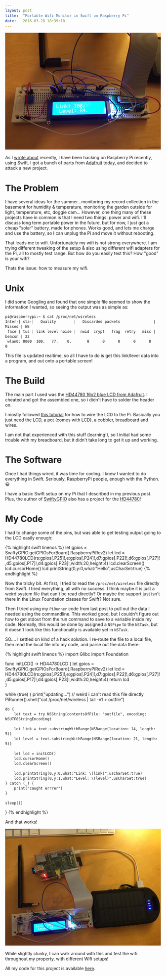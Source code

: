 ```yaml
---
layout: post
title:  "Portable Wifi Monitor in Swift on Raspberry Pi"
date:   2016-03-28 18:39:10
---
```


![wifimon](/assets/wifimon_close.jpg)

As I [wrote about](http://saygoodnight.com/2016/03/28/ipadpro-swift-raspberrypi.html) recently, I have been hacking on Raspberry Pi recently, using Swift.  I got a bunch of parts from [Adafruit](https://www.adafruit.com) today, and decided to attack a new project.

# The Problem

I have several ideas for the summer...monitoring my record collection in the basement for humidity & temperature, monitoring the garden outside for light, temperature, etc, doggie cam...  However, one thing many of these projects have in common is that I need two things:  power and wifi.  I'll discuss long term portable power in the future, but for now, I just got a cheap "solar" battery, made for phones.  Works good, and lets me charge and use the battery, so I can unplug the Pi and move it without rebooting.

That leads me to wifi.  Unfortunately my wifi is not strong everywhere.  I am trying different tweaking of the setup & also using different wifi adapters for the Pi, all to mostly test range.  But how do you easily test this?  How "good" is your wifi?  

Thats the issue:  how to measure my wifi.

# Unix

I did some Googling and found that one simple file seemed to show the information I wanted, so seeing the output was as simple as:

```
pi@raspberrypi:~ $ cat /proc/net/wireless
Inter-| sta-|   Quality        |   Discarded packets               | Missed | WE
 face | tus | link level noise |  nwid  crypt   frag  retry   misc | beacon | 22
 wlan0: 0000  100.   77.    0.       0      0      0      0      0        0
```

This file is updated realtime, so all I have to do is get this link/level data into a program, and out onto a portable screen!


# The Build

The main part I used was the [HD44780 16x2 blue LCD from Adafruit](https://www.adafruit.com/products/1447).  I cheated and got the assembled one, so i didn't have to solder the header on.  

I mostly followed [this tutorial](https://learn.adafruit.com/drive-a-16x2-lcd-directly-with-a-raspberry-pi/overview) for how to wire the LCD to the Pi.  Basically you just need the LCD, a pot (comes with LCD), a cobbler, breadboard and wires.  

I am not that experienced with this stuff (learning!), so I initial had some trouble with my breadboard, but it didn't take long to get it up and working.

# The Software

Once I had things wired, it was time for coding.  I knew I wanted to do everything in Swift.  Seriously, RaspberryPi people, enough with the Python.  😀

I have a basic Swift setup on my Pi that I described in my previous post.  Plus, the author of [SwiftyGPIO](https://github.com/uraimo/SwiftyGPIO) also has a project for the [HD44780](https://github.com/uraimo/HD44780CharacterLCD.swift)!  

# My Code

I had to change some of the pins, but was able to get testing output going to the LCD easily enough:

{% highlight swift linenos %}
let gpios = SwiftyGPIO.getGPIOsForBoard(.RaspberryPiRev2)
let lcd = HD44780LCD(rs:gpios[.P25]!,e:gpios[.P24]!,d7:gpios[.P22]!,d6:gpios[.P27]!,d5:gpios[.P17]!,d4:gpios[.P23]!,width:20,height:4)
lcd.clearScreen()
lcd.cursorHome()
lcd.printString(0,y:0,what:"Hello",usCharSet:true)
{% endhighlight %}

Now the tricky bit.  At first, I tried to read the `/proc/net/wireless` file directly from Swift.  I tried everything, all with no success.  I think maybe it is just a weird system file that can't be read directly?  Or maybe the support just isn't there in the Linux Foundation classes for Swift?  Not sure.  

Then I tried using my `PiRunner` code from last post to pull out the data I needed using the commandline. This worked good, but I couldn't figure out how to get stdout from the run command to save to a variable inside my code.  Normally, this would be done by assigned a `NSPipe` to the `NSTask`, but it doesn't look like this functionality is available yet in `NSTask`.

SO.... I settled on kind of a hack solution.  I re-route the file to a local file, then read the local file into my code, and parse out the data there:

{% highlight swift linenos %}
import Glibc
import Foundation

func initLCD() -> HD44780LCD {
	let gpios = SwiftyGPIO.getGPIOsForBoard(.RaspberryPiRev2)
	let lcd = HD44780LCD(rs:gpios[.P25]!,e:gpios[.P24]!,d7:gpios[.P22]!,d6:gpios[.P27]!,d5:gpios[.P17]!,d4:gpios[.P23]!,width:20,height:4)
	return lcd	
}


while (true) {
	print("updating...")
	// weird i can't read this file directly
	PiRunner().shell("cat /proc/net/wireless | tail -n1 > outfile")

	do {
		let text = try NSString(contentsOfFile: "outfile", encoding: NSUTF8StringEncoding)

		let link = text.substringWithRange(NSRange(location: 14, length: 5))
		let level = text.substringWithRange(NSRange(location: 21, length: 5))

		let lcd = initLCD()
		lcd.cursorHome()
		lcd.clearScreen()

		lcd.printString(0,y:0,what:"Link: \(link)",usCharSet:true)	
		lcd.printString(0,y:1,what:"Level: \(level)",usCharSet:true)	
	} catch (_) {
		print("caught errrer")	
	}

	sleep(1)

}
{% endhighlight %}

And that works!

![wifimon](/assets/wifimon.jpg)

While slightly clunky, I can walk around with this and test the wifi throughout my property, with different Wifi setups!   

All my code for this project is available [here](https://github.com/pj4533/wifimon).